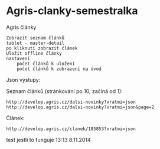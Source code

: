 Agris-clanky-semestralka
========================
Agris články

    Zobrazit seznam článků
    tablet - master-detail
    po kliknutí zobrazit článek
    Uložit offline články
    nastavení
        počet článků k uložení
        počet článků k zobrazení na úvod

Json výstupy:

Seznam článků (stránkování po 10, začíná od 1):

    http://develop.agris.cz/dalsi-novinky?vratmi=json
    http://develop.agris.cz/dalsi-novinky?vratmi=json&page=2

Článek:

    http://develop.agris.cz/clanek/185853?vratmi=json

test jestli to funguje 13:13 8.11.2014